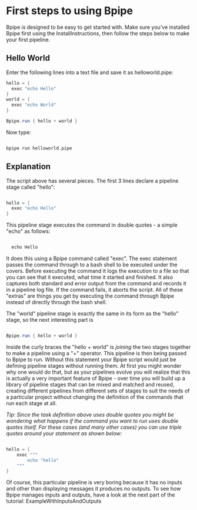# First steps to using Bpipe


Bpipe is designed to be easy to get started with.  Make sure you've installed Bpipe first using the InstallInstructions, then follow the steps below to make your first pipeline.

## Hello World

Enter the following lines into a text file and save it as helloworld.pipe:

```groovy 
hello = {
  exec "echo Hello"
}
world = {
  exec "echo World"
}

Bpipe.run { hello + world }

```

Now type:

```groovy 

bpipe run helloworld.pipe
```

## Explanation

The script above has several pieces.  The first 3 lines declare a pipeline stage called "hello":

```groovy 

hello = {
  exec "echo Hello"
}
```

This pipeline stage executes the command in double quotes - a simple "echo" as follows:
```groovy 

  echo Hello
```

It does this using a Bpipe command called "exec".  The exec statement passes the command through to a bash shell to be executed under the covers.   Before executing the command it logs the execution to a file so that you can see that it executed, what time it started and finished.  It also captures both standard and error output from the command and records it in a pipeline log file.  If the command fails, it aborts the script.   All of these "extras" are things you get by executing the command through Bpipe instead of directly through the bash shell.

The "world" pipeline stage is exactly the same in its form as the "hello" stage, so the next interesting part is 
```groovy 

Bpipe.run { hello + world }
```

Inside the curly braces the "hello + world" is *joining* the two stages together to make a pipeline using a "+" operator.  This pipeline is then being passed to Bpipe to run.   Without this statement your Bpipe script would just be defining pipeline stages without running them.  At first you might wonder why one would do that, but as your pipelines evolve you will realize that this is actually a very important feature of Bpipe - over time you will build up a library of pipeline stages that can be mixed and matched and reused, creating different pipelines from different sets of stages to suit the needs of a particular project without changing the definition of the commands that run each stage at all.

*Tip:  Since the task definition above uses double quotes you might be wondering what happens if the command you want to run uses double quotes itself.   For these cases (and many other cases) you can use triple quotes around your statement as shown below:*
```groovy 

hello = {
    exec """
        echo "hello" 
    """
}
```

Of course, this particular pipeline is very boring because it has no inputs and other than displaying messages it produces no outputs.  To see how Bpipe manages inputs and outputs, have a look at the next part of the tutorial:  ExampleWithInputsAndOutputs
